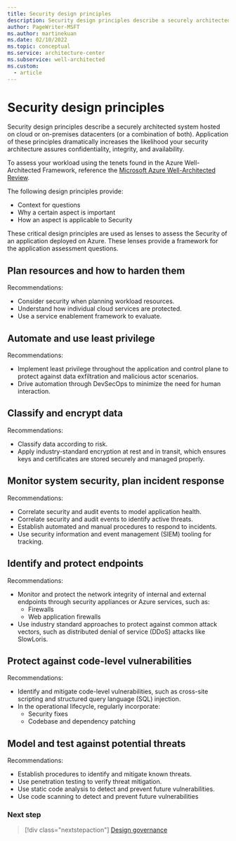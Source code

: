 ```yaml
---
title: Security design principles
description: Security design principles describe a securely architected system hosted on cloud or on-premises datacenters (or a combination of both).
author: PageWriter-MSFT
ms.author: martinekuan
ms.date: 02/10/2022
ms.topic: conceptual
ms.service: architecture-center
ms.subservice: well-architected
ms.custom:
  - article
---
```


# Security design principles

Security design principles describe a securely architected system hosted on cloud or on-premises datacenters (or a combination of both). Application of these principles dramatically increases the likelihood your security architecture assures confidentiality, integrity, and availability.

To assess your workload using the tenets found in the Azure Well-Architected Framework, reference the [Microsoft Azure Well-Architected Review](/assessments/?id=azure-architecture-review&mode=pre-assessment).

The following design principles provide:

- Context for questions
- Why a certain aspect is important
- How an aspect is applicable to Security

These critical design principles are used as lenses to assess the Security of an application deployed on Azure. These lenses provide a framework for the application assessment questions.

## Plan resources and how to harden them

Recommendations:

- Consider security when planning workload resources.
- Understand how individual cloud services are protected.
- Use a service enablement framework to evaluate.

## Automate and use least privilege

Recommendations:

- Implement least privilege throughout the application and control plane to protect against data exfiltration and malicious actor scenarios.
- Drive automation through DevSecOps to minimize the need for human interaction.

## Classify and encrypt data

Recommendations:

- Classify data according to risk.
- Apply industry-standard encryption at rest and in transit, which ensures keys and certificates are stored securely and managed properly.

## Monitor system security, plan incident response

Recommendations:

- Correlate security and audit events to model application health.
- Correlate security and audit events to identify active threats.
- Establish automated and manual procedures to respond to incidents.
- Use security information and event management (SIEM) tooling for tracking.

## Identify and protect endpoints

Recommendations:

- Monitor and protect the network integrity of internal and external endpoints through security appliances or Azure services, such as:
  - Firewalls
  - Web application firewalls
- Use industry standard approaches to protect against common attack vectors, such as distributed denial of service (DDoS) attacks like SlowLoris.

## Protect against code-level vulnerabilities

Recommendations:

- Identify and mitigate code-level vulnerabilities, such as cross-site scripting and structured query language (SQL) injection.
- In the operational lifecycle, regularly incorporate:
  - Security fixes
  - Codebase and dependency patching

## Model and test against potential threats

Recommendations:

- Establish procedures to identify and mitigate known threats.
- Use penetration testing to verify threat mitigation.
- Use static code analysis to detect and prevent future vulnerabilities.
- Use code scanning to detect and prevent future vulnerabilities

### Next step

> [!div class="nextstepaction"]
> [Design governance](./design-governance.md)
